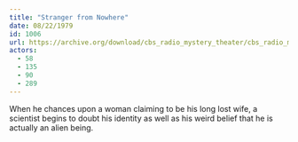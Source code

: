 ```yaml
---
title: "Stranger from Nowhere"
date: 08/22/1979
id: 1006
url: https://archive.org/download/cbs_radio_mystery_theater/cbs_radio_mystery_theater-1001-1050.zip/cbs_radio_mystery_theater-1001-1050%2Fcbsrmt_1006_stranger_from_nowhere.mp3
actors:
  - 58
  - 135
  - 90
  - 289
---
```

When he chances upon a woman claiming to be his long lost wife, a scientist begins to doubt his identity as well as his weird belief that he is actually an alien being.